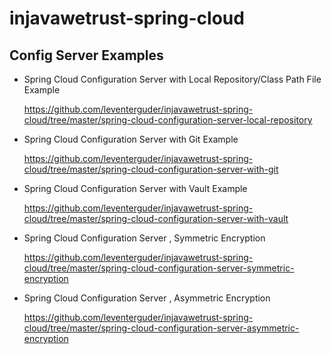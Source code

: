 # injavawetrust-spring-cloud

## Config Server Examples

- Spring Cloud Configuration Server with Local Repository/Class Path File Example

  https://github.com/leventerguder/injavawetrust-spring-cloud/tree/master/spring-cloud-configuration-server-local-repository

- Spring Cloud Configuration Server with Git Example

  https://github.com/leventerguder/injavawetrust-spring-cloud/tree/master/spring-cloud-configuration-server-with-git
  
- Spring Cloud Configuration Server with Vault Example

  https://github.com/leventerguder/injavawetrust-spring-cloud/tree/master/spring-cloud-configuration-server-with-vault

- Spring Cloud Configuration Server , Symmetric Encryption

  https://github.com/leventerguder/injavawetrust-spring-cloud/tree/master/spring-cloud-configuration-server-symmetric-encryption

- Spring Cloud Configuration Server , Asymmetric Encryption

  https://github.com/leventerguder/injavawetrust-spring-cloud/tree/master/spring-cloud-configuration-server-asymmetric-encryption
